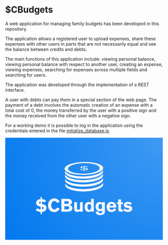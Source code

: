 # $CBudgets

A web application for managing family budgets has been developed in this repository.

The application allows a registered user to upload expenses, share these expenses with other users in parts that are not necessarily equal and see the balance between credits and debts.

The main functions of this application include: viewing personal balance, viewing personal balance with respect to another user, creating an expense, viewing expenses, searching for expenses across multiple fields and searching for users.

The application was developed through the implementation of a REST interface.

A user with debts can pay them in a special section of the web page. The payment of a debt involves the automatic creation of an expense with a total cost of 0, the money transferred by the user with a positive sign and the money received from the other user with a negative sign.

For a working demo it is possible to log in the application using the credentials entered in the file [initialize_database.js](https://github.com/simonecossaro/SCBudgets/blob/main/cossaro_simone_app/app/initialize_database.js).

![logo](/cossaro_simone_app/app/public/logo.png)

